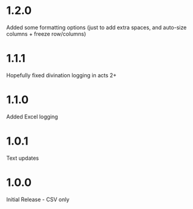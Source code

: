 # 1.2.0

Added some formatting options (just to add extra spaces, and auto-size columns + freeze row/columns)

# 1.1.1

Hopefully fixed divination logging in acts 2+

# 1.1.0

Added Excel logging

# 1.0.1

Text updates

# 1.0.0

Initial Release - CSV only